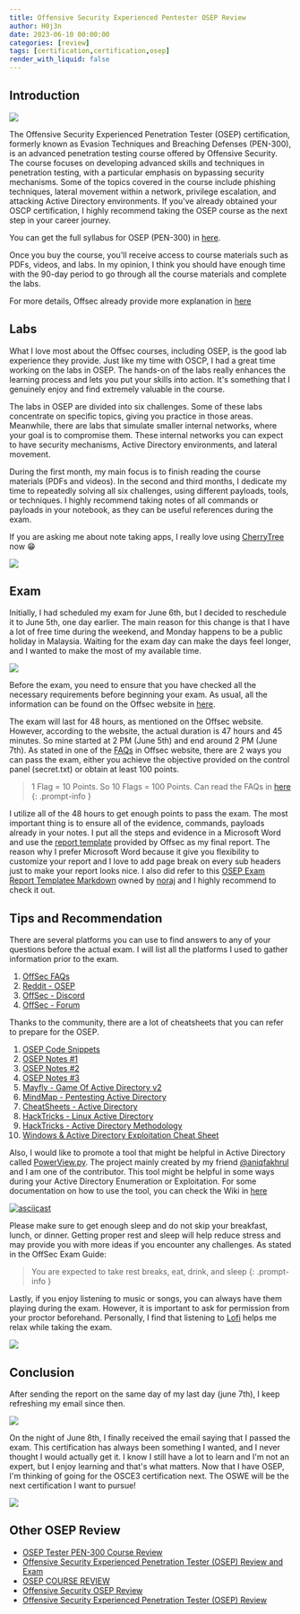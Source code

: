 ```yaml
---
title: Offensive Security Experienced Pentester OSEP Review
author: H0j3n
date: 2023-06-10 00:00:00
categories: [review]
tags: [certification,certification,osep]
render_with_liquid: false
---
```


## Introduction

![](https://raw.githubusercontent.com/H0j3n/H0j3n.github.io/master/assets/img/uploads/10_osep_review/osep_1.png)

The Offensive Security Experienced Penetration Tester (OSEP) certification, formerly known as Evasion Techniques and Breaching Defenses (PEN-300), is an advanced penetration testing course offered by Offensive Security. The course focuses on developing advanced skills and techniques in penetration testing, with a particular emphasis on bypassing security mechanisms. Some of the topics covered in the course include  phishing techniques, lateral movement within a network, privilege escalation, and attacking Active Directory environments. If you've already obtained your OSCP certification, I highly recommend taking the OSEP course as the next step in your career journey.

You can get the full syllabus for OSEP (PEN-300) in [here](https://www.offsec.com/courses/pen-300/download/syllabus).

Once you buy the course, you'll receive access to course materials such as PDFs, videos, and labs. In my opinion, I think you should have enough time with the 90-day period to go through all the course materials and complete the labs.

For more details, Offsec already provide more explanation in [here](https://help.offsec.com/hc/en-us/articles/6333337739540-Advanced-Evasion-Techniques-and-Breaching-Defenses-FAQ)

## Labs

What I love most about the Offsec courses, including OSEP, is the good lab experience they provide. Just like my time with OSCP, I had a great time working on the labs in OSEP. The hands-on of the labs really enhances the learning process and lets you put your skills into action. It's something that I genuinely enjoy and find extremely valuable in the course.

The labs in OSEP are divided into six challenges. Some of these labs concentrate on specific topics, giving you practice in those areas. Meanwhile, there are labs that simulate smaller internal networks, where your goal is to compromise them. These internal networks you can expect to have security mechanisms, Active Directory environments, and lateral movement.

During the first month, my main focus is to finish reading the course materials (PDFs and videos). In the second and third months, I dedicate my time to repeatedly solving all six challenges, using different payloads, tools, or techniques. I highly recommend taking notes of all commands or payloads in your notebook, as they can be useful references during the exam.

If you are asking me about note taking apps, I really love using [CherryTree](https://www.giuspen.net/cherrytree/) now 😁

![](https://raw.githubusercontent.com/H0j3n/H0j3n.github.io/master/assets/img/uploads/10_osep_review/osep_2.png)

## Exam

Initially, I had scheduled my exam for June 6th, but I decided to reschedule it to June 5th, one day earlier. The main reason for this change is that I have a lot of free time during the weekend, and Monday happens to be a public holiday in Malaysia. Waiting for the exam day can make the days feel longer, and I wanted to make the most of my available time.

![](https://raw.githubusercontent.com/H0j3n/H0j3n.github.io/master/assets/img/uploads/10_osep_review/osep_3.png)

Before the exam, you need to ensure that you have checked all the necessary requirements before beginning your exam. As usual, all the information can be found on the Offsec website in [here](https://help.offsec.com/hc/en-us/articles/360050293792-OSEP-Exam-Guide).

The exam will last for 48 hours, as mentioned on the Offsec website. However, according to the website, the actual duration is 47 hours and 45 minutes. So mine started at 2 PM (June 5th) and end around 2 PM (June 7th). As stated in one of the [FAQs](https://help.offsec.com/hc/en-us/articles/360049781352-OSEP-Exam-FAQ#h_01FSRPPQMECEQTW1M4TGTQQAB2) in Offsec website, there are 2 ways you can pass the exam, either you achieve the objective provided on the control panel (secret.txt) or obtain at least 100 points. 

> 1 Flag = 10 Points. So 10 Flags = 100 Points. Can read the FAQs in [here](https://help.offsec.com/hc/en-us/articles/360049781352-OSEP-Exam-FAQ#h_01FSRPN7N18ZYS8Z5B8X3R6J51)
{: .prompt-info }

I utilize all of the 48 hours to get enough points to pass the exam. The most important thing is to ensure all of the evidence, commands, payloads already in your notes. I put all the steps and evidence in a Microsoft Word and use the [report template](https://www.offensive-security.com/osep-online/OSEP-Exam-Report.docx) provided by Offsec as my final report. The reason why I prefer Microsoft Word because it give you flexibility to customize your report and I love to add page break on every sub headers just to make your report looks nice. I also did refer to this [OSEP Exam Report Templatee Markdown](https://github.com/noraj/OSCP-Exam-Report-Template-Markdown/blob/master/src/OSEP-exam-report-template_ceso_v1.md) owned by [noraj](https://github.com/noraj) and I highly recommend to check it out.

## Tips and Recommendation

There are several platforms you can use to find answers to any of your questions before the actual exam. I will list all the platforms I used to gather information prior to the exam.

1. [OffSec FAQs](https://help.offsec.com/hc/en-us/articles/360049781352-OSEP-Exam-FAQ)
2. [Reddit - OSEP](https://www.reddit.com/r/osep/)
3. [OffSec - Discord](https://discord.com/invite/offsec)
4. [OffSec - Forum](https://forums.offensive-security.com/)

Thanks to the community, there are a lot of cheatsheets that you can refer to prepare for the OSEP.

1. [OSEP Code Snippets](https://github.com/chvancooten/OSEP-Code-Snippets)
2. [OSEP Notes #1](https://github.com/In3x0rabl3/OSEP)
3. [OSEP Notes #2](https://github.com/timip/OSEP)
4. [OSEP Notes #3](https://github.com/gh0x0st/OSEP-Breaking-Chains)
5. [Mayfly - Game Of Active Directory v2](https://mayfly277.github.io/posts/GOADv2/)
6. [MindMap - Pentesting Active Directory](https://orange-cyberdefense.github.io/ocd-mindmaps/img/pentest_ad_dark_2022_11.svg)
7. [CheatSheets - Active Directory](https://hideandsec.sh/books/cheatsheets-82c/page/active-directory)
8. [HackTricks - Linux Active Directory](https://book.hacktricks.xyz/linux-hardening/privilege-escalation/linux-active-directory)
9. [HackTricks -  Active Directory Methodology](https://book.hacktricks.xyz/windows-hardening/active-directory-methodology)
10. [Windows & Active Directory Exploitation Cheat Sheet](https://casvancooten.com/posts/2020/11/windows-active-directory-exploitation-cheat-sheet-and-command-reference/)

Also, I would like to promote a tool that might be helpful in Active Directory called [PowerView.py](https://github.com/aniqfakhrul/powerview.py). The project mainly created by my friend [@aniqfakhrul](https://github.com/aniqfakhrul) and I am one of the contributor. This tool might be helpful in some ways during your Active Directory Enumeration or Exploitation. For some documentation on how to use the tool, you can check the Wiki in [here](https://github.com/aniqfakhrul/powerview.py/wiki)

[![asciicast](https://asciinema.org/a/hR3Ejy3yK9q5qsjnEV953vG4Y.svg)](https://asciinema.org/a/hR3Ejy3yK9q5qsjnEV953vG4Y)

Please make sure to get enough sleep and do not skip your breakfast, lunch, or dinner. Getting proper rest and sleep will help reduce stress and may provide you with more ideas if you encounter any challenges. As stated in the OffSec Exam Guide:

> You are expected to take rest breaks, eat, drink, and sleep
{: .prompt-info }

Lastly, if you enjoy listening to music or songs, you can always have them playing during the exam. However, it is important to ask for permission from your proctor beforehand. Personally, I find that listening to [Lofi](https://www.youtube.com/watch?v=jfKfPfyJRdk) helps me relax while taking the exam.

![](https://raw.githubusercontent.com/H0j3n/H0j3n.github.io/master/assets/img/uploads/10_osep_review/osep_4.png)

## Conclusion

After sending the report on the same day of my last day (june 7th), I keep refreshing my email since then.

![](https://raw.githubusercontent.com/H0j3n/H0j3n.github.io/master/assets/img/uploads/10_osep_review/osep_5.png)

On the night of June 8th, I finally received the email saying that I passed the exam. This certification has always been something I wanted, and I never thought I would actually get it. I know I still have a lot to learn and I'm not an expert, but I enjoy learning and that's what matters. Now that I have OSEP, I'm thinking of going for the OSCE3 certification next. The OSWE will be the next certification I want to pursue!

![](https://raw.githubusercontent.com/H0j3n/H0j3n.github.io/master/assets/img/uploads/10_osep_review/osep_6.png)

## Other OSEP Review

- [OSEP Tester PEN-300 Course Review](https://www.schellman.com/blog/cybersecurity/osep-and-pen-300-course-review)
- [Offensive Security Experienced Penetration Tester (OSEP) Review and Exam](https://spaceraccoon.dev/offensive-security-experienced-penetration-tester-osep-review-and-exam/)
- [OSEP COURSE REVIEW](https://makosecblog.com/miscellaneous/osep-course-review/)
- [Offensive Security OSEP Review](https://www.hopinfosec.com/evasion/2021/07/08/OSEP-Review/)
- [Offensive Security Experienced Penetration Tester (OSEP) Review](https://steflan-security.com/offensive-security-experienced-penetration-tester-osep-review/)